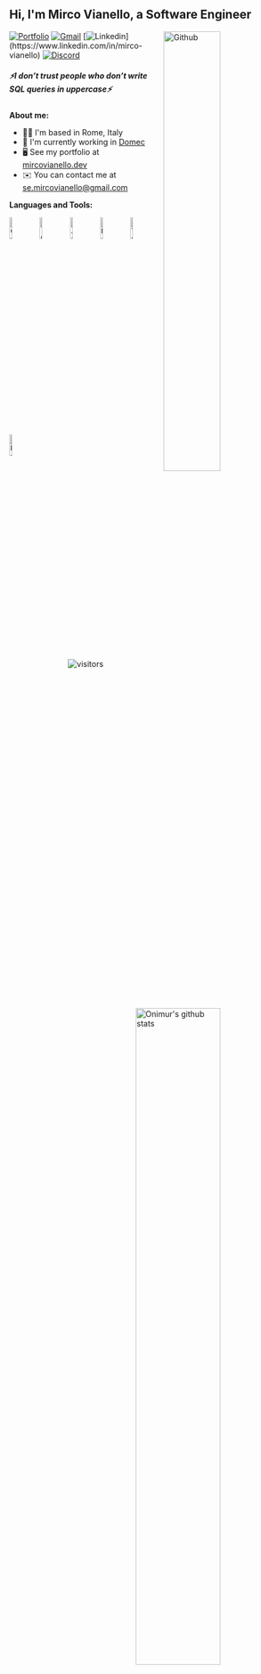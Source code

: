 <!-- Your title -->
## Hi, I'm Mirco Vianello, a Software Engineer

<!-- Any image aligned to the right. Beware the width -->
<img width="45%" align="right" alt="Github" src="https://cdn.dribbble.com/users/4315809/screenshots/15787569/media/c935eda793ec9e6ddf372506783dc302.jpg" />

<!-- Your badges-->
[![Portfolio](https://img.shields.io/badge/Portfolio-255E63?style=for-the-badge&logo=About.me&logoColor=white)](https://www.mircovianello.dev/) [![Gmail](https://img.shields.io/badge/Gmail-D14836?style=for-the-badge&logo=gmail&logoColor=white)](mailto:se.mircovianello@gmail.com) [![Linkedin](https://img.shields.io/badge/linkedin-%230077B5.svg?style=for-the-badge&logo=linkedin&logoColor=white")](https://www.linkedin.com/in/mirco-vianello) [![Discord](https://img.shields.io/badge/Discord-%235865F2.svg?style=for-the-badge&logo=discord&logoColor=white)](https://discord.com/users/mircovianello)

##### _⚡️I don’t trust people who don’t write SQL queries in uppercase⚡️_

<!-- Talking about you -->
**About me:**

* 🤌🏻  I'm based in Rome, Italy
* 🚀  I'm currently working in [Domec](http://https://www.domecsolutions.com/)
* 🖥️  See my portfolio at [mircovianello.dev](http://www.mircovianello.dev/)
* ✉️  You can contact me at [se.mircovianello@gmail.com](mailto:se.mircovianello@gmail.com)

**Languages and Tools:**
<!-- Your github readme stats-->
<p>
  <img width="55%" align="right" alt="Onimur's github stats" src="https://github-readme-stats.vercel.app/api?username=mircovianello&show_icons=true&hide_border=true" />
  <!-- Your languages and tools.-->
  <code><img width="10%" src="https://user-images.githubusercontent.com/25181517/121405384-444d7300-c95d-11eb-959f-913020d3bf90.png" alt="C#" title="C#"/></code>
  <code><img width="10%" src="https://user-images.githubusercontent.com/25181517/121405754-b4f48f80-c95d-11eb-8893-fc325bde617f.png" alt=".NET Core" title=".NET Core"/></code>
  <code><img width="10%" src="https://user-images.githubusercontent.com/25181517/117447155-6a868a00-af3d-11eb-9cfe-245df15c9f3f.png" alt="JavaScript" title="JavaScript"/></code>
  <code><img width="10%" src="https://user-images.githubusercontent.com/25181517/183897015-94a058a6-b86e-4e42-a37f-bf92061753e5.png" alt="React" title="React"/></code>
  <code><img width="10%" src="https://user-images.githubusercontent.com/25181517/183890598-19a0ac2d-e88a-4005-a8df-1ee36782fde1.png" alt="TypeScript" title="TypeScript"/></code>
  <code><img width="10%" src="https://github.com/marwin1991/profile-technology-icons/assets/136815194/5f8c622c-c217-4649-b0a9-7e0ee24bd704" alt="Next.js" title="Next.js"/></code>
</p>

<!-- Your hits or visitors-->
<p align="center"><img src="https://komarev.com/ghpvc/?username=mircovianello&label=visitors" alt="visitors"/></p> 
